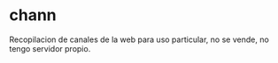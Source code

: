 # chann
Recopilacion de canales de la web para uso particular, no se vende, no tengo servidor propio.
